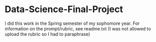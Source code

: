 # Data-Science-Final-Project
I did this work in the Spring semester of my sophomore year. For information on the prompt/rubric, see readme.txt (I was not allowed to upload the rubric so I had to paraphrase)

